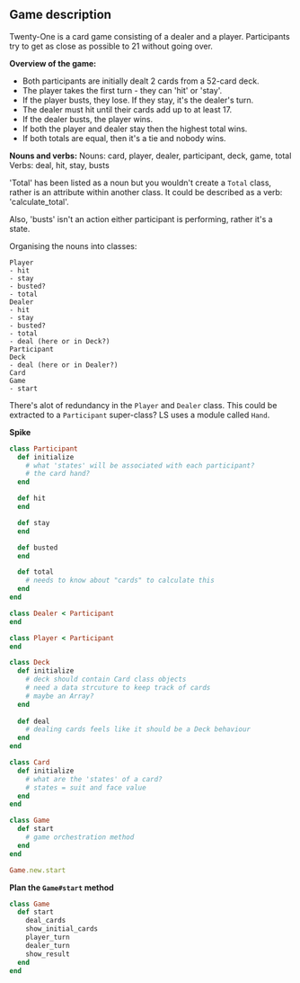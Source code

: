 ## Game description
Twenty-One is a card game consisting of a dealer and a player.
Participants try to get as close as possible to 21 without going over.

**Overview of the game:**
* Both participants are initially dealt 2 cards from a 52-card deck.
* The player takes the first turn - they can 'hit' or 'stay'.
* If the player busts, they lose. If they stay, it's the dealer's turn.
* The dealer must hit until their cards add up to at least 17.
* If the dealer busts, the player wins.
* If both the player and dealer stay then the highest total wins.
* If both totals are equal, then it's a tie and nobody wins.

**Nouns and verbs:**
Nouns: card, player, dealer, participant, deck, game, total
Verbs: deal, hit, stay, busts

'Total' has been listed as a noun but you wouldn't create a `Total` class, rather is an attribute within another class. It could be described as a verb: 'calculate_total'.

Also, 'busts' isn't an action either participant is performing, rather it's a state.

Organising the nouns into classes:
```
Player
- hit
- stay
- busted?
- total
Dealer
- hit
- stay
- busted?
- total
- deal (here or in Deck?)
Participant
Deck
- deal (here or in Dealer?)
Card
Game
- start
```
There's alot of redundancy in the `Player` and `Dealer` class. This could be extracted to a `Participant` super-class? LS uses a module called `Hand`.

**Spike**
```ruby
class Participant
  def initialize
    # what 'states' will be associated with each participant? 
    # the card hand?
  end

  def hit
  end

  def stay
  end

  def busted
  end

  def total
    # needs to know about "cards" to calculate this
  end
end

class Dealer < Participant
end

class Player < Participant
end

class Deck
  def initialize
    # deck should contain Card class objects
    # need a data strcuture to keep track of cards
    # maybe an Array?
  end
  
  def deal
    # dealing cards feels like it should be a Deck behaviour
  end
end

class Card
  def initialize
    # what are the 'states' of a card?
    # states = suit and face value
  end
end

class Game
  def start
    # game orchestration method
  end
end

Game.new.start
```

**Plan the `Game#start` method**
```ruby
class Game
  def start
    deal_cards
    show_initial_cards
    player_turn
    dealer_turn
    show_result
  end
end
```
